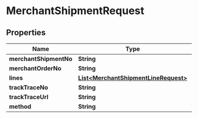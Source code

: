 
# MerchantShipmentRequest

## Properties
Name | Type | Description | Notes
------------ | ------------- | ------------- | -------------
**merchantShipmentNo** | **String** |  | 
**merchantOrderNo** | **String** |  | 
**lines** | [**List&lt;MerchantShipmentLineRequest&gt;**](MerchantShipmentLineRequest.md) |  | 
**trackTraceNo** | **String** |  |  [optional]
**trackTraceUrl** | **String** |  |  [optional]
**method** | **String** |  |  [optional]



